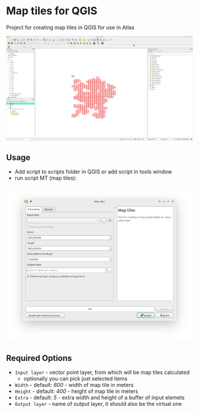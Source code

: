 # Map tiles for QGIS
Project for creating map tiles in QGIS for use in Atlas

![Script settings](https://github.com/stumpam/map_tiles/blob/master/Screenshot_tiles.png)

## Usage
- Add script to scripts folder in QGIS or add script in tools window
- run script MT (map tiles):

![Script settings](https://github.com/stumpam/map_tiles/blob/master/screenshot.png)

## Required Options
-  `Input layer` - vector point layer, from which will be map tiles calculated
   - optionally you can pick just selected items
- `Width` - default: *600* - width of map tile in meters
- `Height` - default: *400* - height of map tile in meters
- `Extra` - default: *5* - extra width and height of a buffer of input elemets
- `Output layer` - name of output layer, it should also be the virtual one
